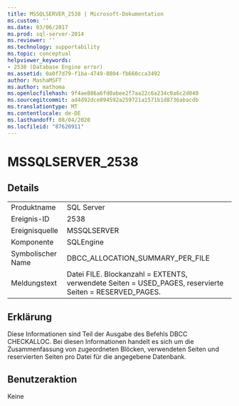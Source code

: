 ```yaml
---
title: MSSQLSERVER_2538 | Microsoft-Dokumentation
ms.custom: ''
ms.date: 03/06/2017
ms.prod: sql-server-2014
ms.reviewer: ''
ms.technology: supportability
ms.topic: conceptual
helpviewer_keywords:
- 2538 (Database Engine error)
ms.assetid: 0a0f7d79-f1ba-4749-8804-fb660cca3492
author: MashaMSFT
ms.author: mathoma
ms.openlocfilehash: 9f4ae886a6fd0abee2f7aa22c6a234c0a6c2d040
ms.sourcegitcommit: ad4d92dce894592a259721a1571b1d8736abacdb
ms.translationtype: MT
ms.contentlocale: de-DE
ms.lasthandoff: 08/04/2020
ms.locfileid: "87620911"
---
```

# <a name="mssqlserver_2538"></a>MSSQLSERVER_2538
    
## <a name="details"></a>Details  
  
|||  
|-|-|  
|Produktname|SQL Server|  
|Ereignis-ID|2538|  
|Ereignisquelle|MSSQLSERVER|  
|Komponente|SQLEngine|  
|Symbolischer Name|DBCC_ALLOCATION_SUMMARY_PER_FILE|  
|Meldungstext|Datei FILE. Blockanzahl = EXTENTS, verwendete Seiten = USED_PAGES, reservierte Seiten = RESERVED_PAGES.|  
  
## <a name="explanation"></a>Erklärung  
 Diese Informationen sind Teil der Ausgabe des Befehls DBCC CHECKALLOC. Bei diesen Informationen handelt es sich um die Zusammenfassung von zugeordneten Blöcken, verwendeten Seiten und reservierten Seiten pro Datei für die angegebene Datenbank.  
  
## <a name="user-action"></a>Benutzeraktion  
 Keine  
  
  
